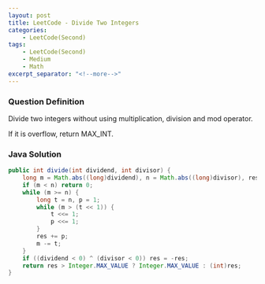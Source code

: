 ```yaml
---
layout: post
title: LeetCode - Divide Two Integers
categories:
    - LeetCode(Second)
tags:
    - LeetCode(Second)
    - Medium
    - Math
excerpt_separator: "<!--more-->"
---
```


### Question Definition
Divide two integers without using multiplication, division and mod operator.
<!--more-->

If it is overflow, return MAX_INT.
### Java Solution
```java
public int divide(int dividend, int divisor) {
    long m = Math.abs((long)dividend), n = Math.abs((long)divisor), res = 0;
    if (m < n) return 0;
    while (m >= n) {
        long t = n, p = 1;
        while (m > (t << 1)) {
            t <<= 1;
            p <<= 1;
        }
        res += p;
        m -= t;
    }
    if ((dividend < 0) ^ (divisor < 0)) res = -res;
    return res > Integer.MAX_VALUE ? Integer.MAX_VALUE : (int)res;
}
```